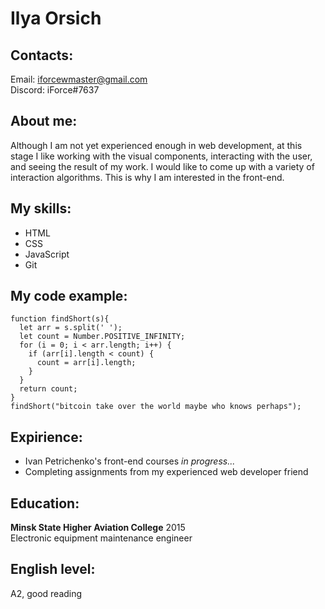 # Ilya Orsich
## Contacts:
Email: iforcewmaster@gmail.com  
Discord: iForce#7637
## About me:
Although I am not yet experienced enough in web development, at this stage I like working with the visual components, interacting with the user, and seeing the result of my work. I would like to come up with a variety of interaction algorithms. This is why I am interested in the front-end.
## My skills:
* HTML
* CSS
* JavaScript
* Git
## My code example:
```
function findShort(s){
  let arr = s.split(' ');
  let count = Number.POSITIVE_INFINITY;
  for (i = 0; i < arr.length; i++) {
    if (arr[i].length < count) {
      count = arr[i].length;
    }
  }
  return count;
}
findShort("bitcoin take over the world maybe who knows perhaps");
```
## Expirience:
* Ivan Petrichenko's front-end courses _in progress..._
* Completing assignments from my experienced web developer friend
## Education:
**Minsk State Higher Aviation College** 2015  
Electronic equipment maintenance engineer
## English level:
A2, good reading